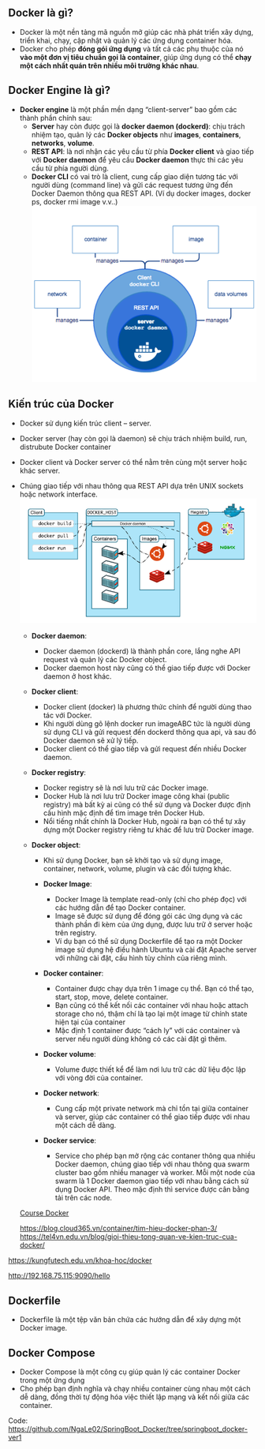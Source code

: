 ## Docker là gì?

- Docker là một nền tảng mã nguồn mở giúp các nhà phát triển xây dựng, triển khai, chạy, cập nhật và quản lý các ứng dụng container hóa.
- Docker cho phép **đóng gói ứng dụng** và tất cả các phụ thuộc của nó **vào một đơn vị tiêu chuẩn gọi là container**, giúp ứng dụng có thể **chạy một cách nhất quán trên nhiều môi trường khác nhau**.

## Docker Engine là gì?

- **Docker engine** là một phần mền dạng “client-server” bao gồm các thành phần chính sau:
  - **Server** hay còn được gọi là **docker daemon (dockerd)**: chịu trách nhiệm tạo, quản lý các **Docker objects** như **images**, **containers**, **networks**, **volume**.
  - **REST API**: là nơi nhận các yêu cầu từ phía **Docker client** và giao tiếp với **Docker daemon** để yêu cầu **Docker daemon** thực thi các yêu cầu từ phía người dùng.
  - **Docker CLI** có vai trò là client, cung cấp giao diện tương tác với người dùng (command line) và gửi các request tương ứng đến Docker Daemon thông qua REST API. (Ví dụ docker images, docker ps, docker rmi image v.v..)
    ![alt text](image.png)

## Kiến trúc của Docker

- Docker sử dụng kiến trúc client – server.
- Docker server (hay còn gọi là daemon) sẽ chịu trách nhiệm build, run, distrubute Docker container
- Docker client và Docker server có thể nằm trên cùng một server hoặc khác server.
- Chúng giao tiếp với nhau thông qua REST API dựa trên UNIX sockets hoặc network interface.
  ![alt text](image-1.png)

  - **Docker daemon**:
    - Docker daemon (dockerd) là thành phần core, lắng nghe API request và quản lý các Docker object.
    - Docker daemon host này cũng có thể giao tiếp được với Docker daemon ở host khác.
  - **Docker client**:
    - Docker client (docker) là phương thức chính để người dùng thao tác với Docker.
    - Khi người dùng gõ lệnh docker run imageABC tức là người dùng sử dụng CLI và gửi request đến dockerd thông qua api, và sau đó Docker daemon sẽ xử lý tiếp.
    - Docker client có thể giao tiếp và gửi request đến nhiều Docker daemon.
  - **Docker registry**:
    - Docker registry sẽ là nơi lưu trữ các Docker image.
    - Docker Hub là nơi lưu trữ Docker image công khai (public registry) mà bất kỳ ai cũng có thể sử dụng và Docker được định cấu hình mặc định để tìm image trên Docker Hub.
    - Nổi tiếng nhất chính là Docker Hub, ngoài ra bạn có thể tự xây dựng một Docker registry riêng tư khác để lưu trữ Docker image.
  - **Docker object**:

    - Khi sử dụng Docker, bạn sẽ khởi tạo và sử dụng image, container, network, volume, plugin và các đối tượng khác.

    - **Docker Image**:
      - Docker Image là template read-only (chỉ cho phép đọc) với các hướng dẫn để tạo Docker container.
      - Image sẽ được sử dụng để đóng gói các ứng dụng và các thành phần đi kèm của ứng dụng, được lưu trữ ở server hoặc trên registry.
      - Ví dụ bạn có thể sử dụng Dockerfile để tạo ra một Docker image sử dụng hệ điều hành Ubuntu và cài đặt Apache server với những cài đặt, cấu hình tùy chỉnh của riêng mình.
    - **Docker container**:
      - Container được chạy dựa trên 1 image cụ thể. Bạn có thể tạo, start, stop, move, delete container.
      - Bạn cũng có thể kết nối các container với nhau hoặc attach storage cho nó, thậm chí là tạo lại một image từ chính state hiện tại của container
      - Mặc định 1 container được “cách ly” với các container và server nếu người dùng không có các cài đặt gì thêm.
    - **Docker volume**:

      - Volume được thiết kể để làm nơi lưu trữ các dữ liệu độc lập với vòng đời của container.

    - **Docker network**:

      - Cung cấp một private network mà chỉ tồn tại giữa container và server, giúp các container có thể giao tiếp được với nhau một cách dễ dàng.

    - **Docker service**:

      - Service cho phép bạn mở rộng các contaner thông qua nhiều Docker daemon, chúng giao tiếp với nhau thông qua swarm cluster bao gồm nhiều manager và worker. Mỗi một node của swarm là 1 Docker daemon giao tiếp với nhau bằng cách sử dụng Docker API. Theo mặc định thì service được cân bằng tải trên các node.

  [Course Docker](https://www.youtube.com/watch?v=WX0YLs1Jnjs&list=PLncHg6Kn2JT4kLKJ_7uy0x4AdNrCHbe0n&index=13)

  https://blog.cloud365.vn/container/tim-hieu-docker-phan-3/
  https://tel4vn.edu.vn/blog/gioi-thieu-tong-quan-ve-kien-truc-cua-docker/

https://kungfutech.edu.vn/khoa-hoc/docker

http://192.168.75.115:9090/hello

## Dockerfile

- Dockerfile là một tệp văn bản chứa các hướng dẫn để xây dựng một Docker image.

## Docker Compose

- Docker Compose là một công cụ giúp quản lý các container Docker trong một ứng dụng
- Cho phép bạn định nghĩa và chạy nhiều container cùng nhau một cách dễ dàng, đồng thời tự động hóa việc thiết lập mạng và kết nối giữa các container.

Code: https://github.com/NgaLe02/SpringBoot_Docker/tree/springboot_docker-ver1
